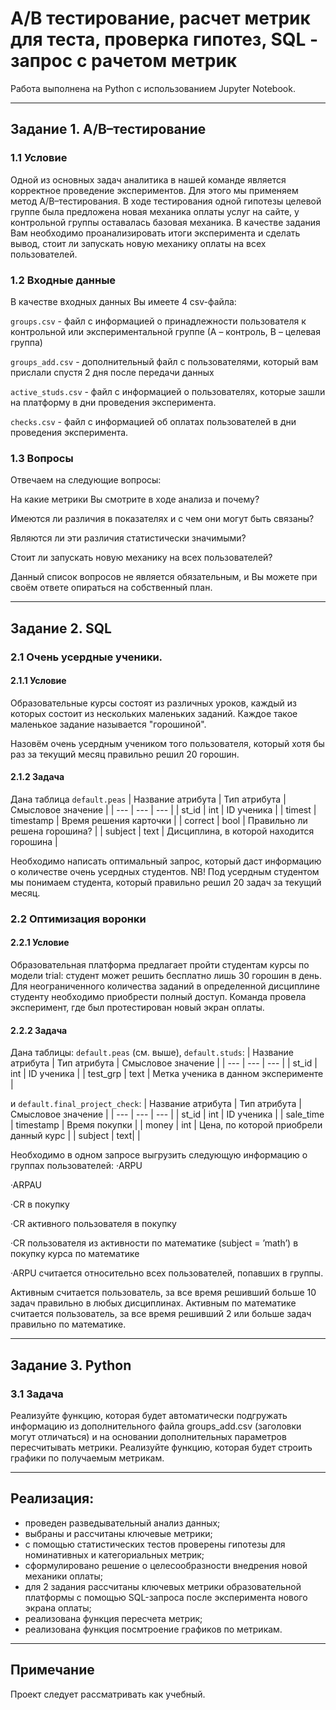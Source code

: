 # A/B тестирование, расчет метрик для теста, проверка гипотез, SQL - запрос с рачетом метрик

Работа выполнена на Python с использованием Jupyter Notebook.

---

## Задание 1. A/B–тестирование
### 1.1 Условие

Одной из основных задач аналитика в нашей команде является корректное проведение экспериментов. Для этого мы применяем метод A/B–тестирования. В ходе тестирования одной гипотезы целевой группе была предложена новая механика оплаты услуг на сайте, у контрольной группы оставалась базовая механика. В качестве задания Вам необходимо проанализировать итоги эксперимента и сделать вывод, стоит ли запускать новую механику оплаты на всех пользователей.

### 1.2 Входные данные

В качестве входных данных Вы имеете 4 csv-файла:

```groups.csv``` - файл с информацией о принадлежности пользователя к контрольной или экспериментальной группе (А – контроль, B – целевая группа)

```groups_add.csv``` - дополнительный файл с пользователями, который вам прислали спустя 2 дня после передачи данных

```active_studs.csv``` - файл с информацией о пользователях, которые зашли на платформу в дни проведения эксперимента.

```checks.csv``` - файл с информацией об оплатах пользователей в дни проведения эксперимента.

### 1.3 Вопросы

Отвечаем на следующие вопросы:

На какие метрики Вы смотрите в ходе анализа и почему?

Имеются ли различия в показателях и с чем они могут быть связаны?

Являются ли эти различия статистически значимыми?

Стоит ли запускать новую механику на всех пользователей?

Данный список вопросов не является обязательным, и Вы можете при своём ответе опираться на собственный план.

---

## Задание 2. SQL

### 2.1 Очень усердные ученики.

#### 2.1.1 Условие

Образовательные курсы состоят из различных уроков, каждый из которых состоит из нескольких маленьких заданий. Каждое такое маленькое задание называется "горошиной".

Назовём очень усердным учеником того пользователя, который хотя бы раз за текущий месяц правильно решил 20 горошин.

#### 2.1.2 Задача

Дана таблица ```default.peas```
| Название атрибута | Тип атрибута | Смысловое значение |
| --- | --- | --- |
| st_id | int | ID ученика |
| timest | timestamp | Время решения карточки |
| correct | bool | Правильно ли решена горошина? |
| subject | text | Дисциплина, в которой находится горошина |

Необходимо написать оптимальный запрос, который даст информацию о количестве очень усердных студентов.
NB! Под усердным студентом мы понимаем студента, который правильно решил 20 задач за текущий месяц.

### 2.2 Оптимизация воронки

#### 2.2.1 Условие

Образовательная платформа предлагает пройти студентам курсы по модели trial: студент может решить бесплатно лишь 30 горошин в день. Для неограниченного количества заданий в определенной дисциплине студенту необходимо приобрести полный доступ. Команда провела эксперимент, где был протестирован новый экран оплаты.

#### 2.2.2 Задача

Дана таблицы: ```default.peas``` (см. выше), ```default.studs```:
| Название атрибута | Тип атрибута | Смысловое значение |
| --- | --- | --- |
| st_id | int | ID ученика |
| test_grp | text | Метка ученика в данном эксперименте |

и ```default.final_project_check```:
| Название атрибута | Тип атрибута | Смысловое значение |
| --- | --- | --- |
| st_id | int | ID ученика |
| sale_time | timestamp | Время покупки |
| money | int | Цена, по которой приобрели данный курс |
| subject | text|  |

Необходимо в одном запросе выгрузить следующую информацию о группах пользователей:
·ARPU

·ARPAU

·CR в покупку

·СR активного пользователя в покупку

·CR пользователя из активности по математике (subject = ’math’) в покупку курса по математике

·ARPU считается относительно всех пользователей, попавших в группы.

Активным считается пользователь, за все время решивший больше 10 задач правильно в любых дисциплинах.
Активным по математике считается пользователь, за все время решивший 2 или больше задач правильно по математике.

---

## Задание 3. Python

### 3.1 Задача

Реализуйте функцию, которая будет автоматически подгружать информацию из дополнительного файла groups_add.csv (заголовки могут отличаться) и на основании дополнительных параметров пересчитывать метрики. 
Реализуйте функцию, которая будет строить графики по получаемым метрикам.

---

## Реализация:
- проведен разведывательный анализ данных;
- выбраны и рассчитаны ключевые метрики;
- с помощью статистических тестов проверены гипотезы для номинативных и категориальных метрик;
- сформулировано решение о целесообразности внедрения новой механики оплаты;
- для 2 задания рассчитаны ключевых метрики образовательной платформы с помощью SQL-запроса после эксперимента нового экрана оплаты;
- реализована функция пересчета метрик;
- реализована функция посмтроение графиков по метрикам.

---

## Примечание
Проект следует рассматривать как учебный.
